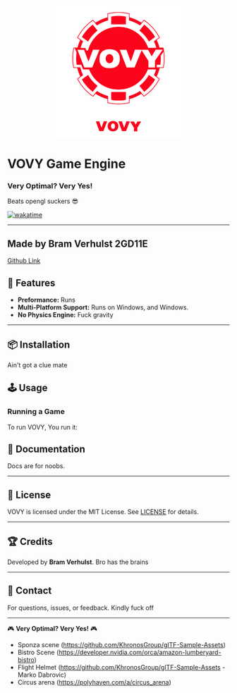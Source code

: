 <p align="center">
  <img width="300" height="300" src="./readme/vovy_logo_1k.png">
</p>

# VOVY Game Engine

### Very Optimal? Very Yes!

Beats opengl suckers 😎

[![wakatime](https://wakatime.com/badge/user/7036fa97-51eb-4a58-ba1e-c1fb2ff046be/project/7b7de548-826b-46c0-80d9-11372d0e20bb.svg)](https://wakatime.com/badge/user/7036fa97-51eb-4a58-ba1e-c1fb2ff046be/project/7b7de548-826b-46c0-80d9-11372d0e20bb)

---

## Made by Bram Verhulst 2GD11E
[Github Link](https://github.com/Howest-DAE-GD/graphics-programming-2-vulkan-project-brammie15)


## 🚀 Features
- **Preformance:** Runs
- **Multi-Platform Support:** Runs on Windows, and Windows.
- **No Physics Engine:** Fuck gravity

---

## 📦 Installation

Ain't got a clue mate

## 🕹️ Usage

### Running a Game
To run VOVY, You run it:

## 📜 Documentation
Docs are for noobs.



---

## 📄 License
VOVY is licensed under the MIT License. See [LICENSE](LICENSE) for details.

---

## 🏆 Credits
Developed by **Bram Verhulst**. Bro has the brains

---

## 📧 Contact
For questions, issues, or feedback. Kindly fuck off

---

🎮 **Very Optimal? Very Yes!** 🎮


[//]: # (Resources used
)

- Sponza scene (https://github.com/KhronosGroup/glTF-Sample-Assets)
- Bistro Scene (https://developer.nvidia.com/orca/amazon-lumberyard-bistro)
- Flight Helmet (https://github.com/KhronosGroup/glTF-Sample-Assets - Marko Dabrovic)
- Circus arena (https://polyhaven.com/a/circus_arena)
